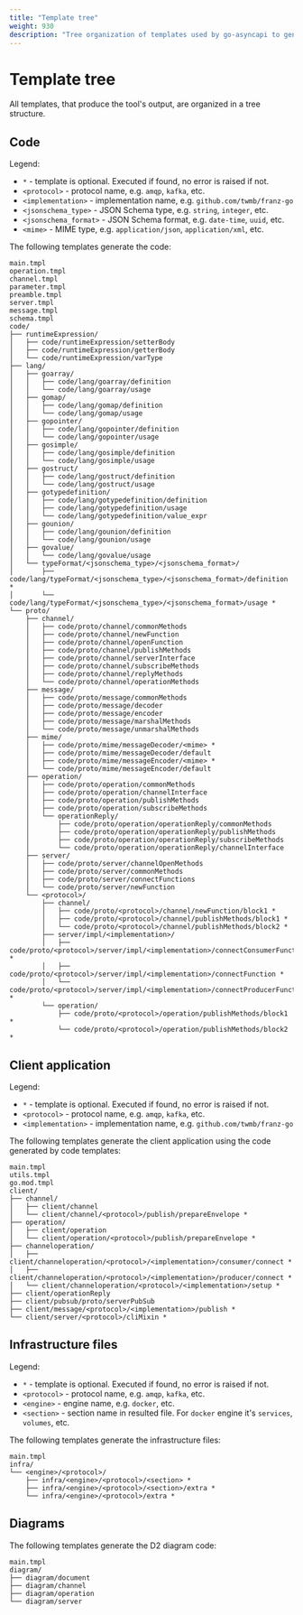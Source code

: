 ```yaml
---
title: "Template tree"
weight: 930
description: "Tree organization of templates used by go-asyncapi to generate the code, client application, IaC files, etc."
---
```


# Template tree

All templates, that produce the tool's output, are organized in a tree structure. 

## Code

Legend:

* `*` - template is optional. Executed if found, no error is raised if not.
* `<protocol>` - protocol name, e.g. `amqp`, `kafka`, etc.
* `<implementation>` - implementation name, e.g. `github.com/twmb/franz-go`
* `<jsonschema_type>` - JSON Schema type, e.g. `string`, `integer`, etc.
* `<jsonschema_format>` - JSON Schema format, e.g. `date-time`, `uuid`, etc.
* `<mime>` - MIME type, e.g. `application/json`, `application/xml`, etc.

The following templates generate the code:

```
main.tmpl
operation.tmpl
channel.tmpl
parameter.tmpl
preamble.tmpl
server.tmpl
message.tmpl
schema.tmpl
code/
├── runtimeExpression/
│   ├── code/runtimeExpression/setterBody
│   ├── code/runtimeExpression/getterBody
│   └── code/runtimeExpression/varType
├── lang/
│   ├── goarray/
│   │   ├── code/lang/goarray/definition
│   │   └── code/lang/goarray/usage
│   ├── gomap/
│   │   ├── code/lang/gomap/definition
│   │   └── code/lang/gomap/usage
│   ├── gopointer/
│   │   ├── code/lang/gopointer/definition
│   │   └── code/lang/gopointer/usage
│   ├── gosimple/
│   │   ├── code/lang/gosimple/definition
│   │   └── code/lang/gosimple/usage
│   ├── gostruct/
│   │   ├── code/lang/gostruct/definition
│   │   └── code/lang/gostruct/usage
│   ├── gotypedefinition/
│   │   ├── code/lang/gotypedefinition/definition
│   │   ├── code/lang/gotypedefinition/usage
│   │   └── code/lang/gotypedefinition/value_expr
│   ├── gounion/
│   │   ├── code/lang/gounion/definition
│   │   └── code/lang/gounion/usage
│   ├── govalue/
│   │   └── code/lang/govalue/usage
│   └── typeFormat/<jsonschema_type>/<jsonschema_format>/
│       ├── code/lang/typeFormat/<jsonschema_type>/<jsonschema_format>/definition *
│       └── code/lang/typeFormat/<jsonschema_type>/<jsonschema_format>/usage *
└── proto/
    ├── channel/
    │   ├── code/proto/channel/commonMethods
    │   ├── code/proto/channel/newFunction
    │   ├── code/proto/channel/openFunction
    │   ├── code/proto/channel/publishMethods
    │   ├── code/proto/channel/serverInterface
    │   ├── code/proto/channel/subscribeMethods
    │   ├── code/proto/channel/replyMethods
    │   └── code/proto/channel/operationMethods
    ├── message/
    │   ├── code/proto/message/commonMethods
    │   ├── code/proto/message/decoder
    │   ├── code/proto/message/encoder
    │   ├── code/proto/message/marshalMethods
    │   └── code/proto/message/unmarshalMethods
    ├── mime/
    │   ├── code/proto/mime/messageDecoder/<mime> *
    │   ├── code/proto/mime/messageDecoder/default
    │   ├── code/proto/mime/messageEncoder/<mime> *
    │   └── code/proto/mime/messageEncoder/default
    ├── operation/
    │   ├── code/proto/operation/commonMethods
    │   ├── code/proto/operation/channelInterface
    │   ├── code/proto/operation/publishMethods
    │   ├── code/proto/operation/subscribeMethods
    │   └── operationReply/
    │       ├── code/proto/operation/operationReply/commonMethods
    │       ├── code/proto/operation/operationReply/publishMethods
    │       ├── code/proto/operation/operationReply/subscribeMethods
    │       └── code/proto/operation/operationReply/channelInterface
    ├── server/
    │   ├── code/proto/server/channelOpenMethods
    │   ├── code/proto/server/commonMethods
    │   ├── code/proto/server/connectFunctions
    │   └── code/proto/server/newFunction
    └── <protocol>/
        ├── channel/
        │   ├── code/proto/<protocol>/channel/newFunction/block1 *
        │   ├── code/proto/<protocol>/channel/publishMethods/block1 *
        │   └── code/proto/<protocol>/channel/publishMethods/block2 *
        ├── server/impl/<implementation>/
        │   ├── code/proto/<protocol>/server/impl/<implementation>/connectConsumerFunction *
        │   ├── code/proto/<protocol>/server/impl/<implementation>/connectFunction *
        │   └── code/proto/<protocol>/server/impl/<implementation>/connectProducerFunction *
        └── operation/
            ├── code/proto/<protocol>/operation/publishMethods/block1 *
            └── code/proto/<protocol>/operation/publishMethods/block2 *
```

## Client application

Legend:

* `*` - template is optional. Executed if found, no error is raised if not.
* `<protocol>` - protocol name, e.g. `amqp`, `kafka`, etc.
* `<implementation>` - implementation name, e.g. `github.com/twmb/franz-go`

The following templates generate the client application using the code generated by code templates:

```
main.tmpl
utils.tmpl
go.mod.tmpl
client/
├── channel/
│   ├── client/channel
│   └── client/channel/<protocol>/publish/prepareEnvelope *
├── operation/
│   ├── client/operation
│   └── client/operation/<protocol>/publish/prepareEnvelope *
├── channeloperation/
│   ├── client/channeloperation/<protocol>/<implementation>/consumer/connect *
│   ├── client/channeloperation/<protocol>/<implementation>/producer/connect *
│   └── client/channeloperation/<protocol>/<implementation>/setup *
├── client/operationReply
├── client/pubsub/proto/serverPubSub
├── client/message/<protocol>/<implementation>/publish *
└── client/server/<protocol>/cliMixin *
```

## Infrastructure files

Legend:

* `*` - template is optional. Executed if found, no error is raised if not.
* `<protocol>` - protocol name, e.g. `amqp`, `kafka`, etc.
* `<engine>` - engine name, e.g. `docker`, etc.
* `<section>` - section name in resulted file. For `docker` engine it's `services`, `volumes`, etc.

The following templates generate the infrastructure files:

```
main.tmpl
infra/
└── <engine>/<protocol>/
    ├── infra/<engine>/<protocol>/<section> *
    ├── infra/<engine>/<protocol>/<section>/extra *
    └── infra/<engine>/<protocol>/extra *
```

## Diagrams

The following templates generate the D2 diagram code:

```
main.tmpl
diagram/
├── diagram/document
├── diagram/channel
├── diagram/operation
└── diagram/server
```
